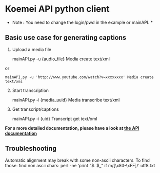 Koemei API python client
=========================

* Note : You need to change the login/pwd in the example or mainAPI. *

Basic use case for generating captions
---------------------

1. Upload a media file

    mainAPI.py -u {audio_file} Media create text/xml

or

    mainAPI.py -u 'http://www.youtube.com/watch?v=xxxxxxxx' Media create text/xml

2. Start transcription

    mainAPI.py -i {media_uuid} Media transcribe text/xml

3. Get transcript/captions

    mainAPI.py -i {uid} Transcript get text/xml

**For a more detailed documentation, please have a look at [the API documentation](https://www.koemei.com/api/)**

Troubleshooting
---------------------

Automatic alignment may break with some non-ascii characters.
To find those: find non ascii chars: perl -ne 'print "$. $_" if m/[\x80-\xFF]/'  utf8.txt